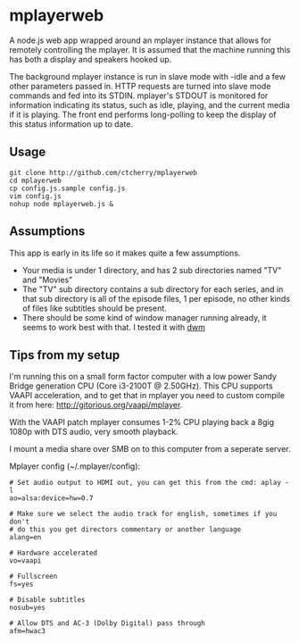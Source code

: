 mplayerweb
==========

A node.js web app wrapped around an mplayer instance that allows for remotely controlling the mplayer. It is assumed that the machine running this has both a display and speakers hooked up.

The background mplayer instance is run in slave mode with -idle and a few other parameters passed in. HTTP requests are turned into slave mode commands and fed into its STDIN. mplayer's STDOUT is monitored for information indicating its status, such as idle, playing, and the current media if it is playing. The front end performs long-polling to keep the display of this status information up to date.

Usage
-----
    git clone http://github.com/ctcherry/mplayerweb
    cd mplayerweb
    cp config.js.sample config.js
    vim config.js
    nohup node mplayerweb.js &


Assumptions
-----------
This app is early in its life so it makes quite a few assumptions.

* Your media is under 1 directory, and has 2 sub directories named "TV" and "Movies"
* The "TV" sub directory contains a sub directory for each series, and in that sub directory is all of the episode files, 1 per episode, no other kinds of files like subtitles should be present.
* There should be some kind of window manager running already, it seems to work best with that. I tested it with [dwm](http://dwm.suckless.org/)

Tips from my setup
------------------

I'm running this on a small form factor computer with a low power Sandy Bridge generation CPU (Core i3-2100T @ 2.50GHz). This CPU supports VAAPI acceleration, and to get that in mplayer you need to custom compile it from here: http://gitorious.org/vaapi/mplayer.

With the VAAPI patch mplayer consumes 1-2% CPU playing back a 8gig 1080p with DTS audio, very smooth playback.

I mount a media share over SMB on to this computer from a seperate server.

Mplayer config (~/.mplayer/config):

    # Set audio output to HDMI out, you can get this from the cmd: aplay -l
    ao=alsa:device=hw=0.7

    # Make sure we select the audio track for english, sometimes if you don't
    # do this you get directors commentary or another language
    alang=en

    # Hardware accelerated
    vo=vaapi

    # Fullscreen
    fs=yes

    # Disable subtitles
    nosub=yes

    # Allow DTS and AC-3 (Dolby Digital) pass through
    afm=hwac3